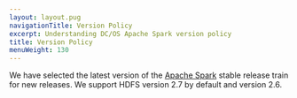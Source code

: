 ```yaml
---
layout: layout.pug
navigationTitle: Version Policy
excerpt: Understanding DC/OS Apache Spark version policy
title: Version Policy
menuWeight: 130
---
```


We have selected the latest version of the [Apache Spark](http://spark.apache.org) stable release train for new releases. We support HDFS version 2.7 by default and version 2.6.
